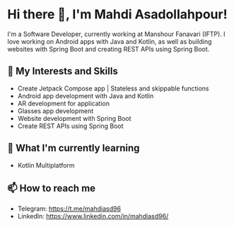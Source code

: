 # Hi there 👋, I'm Mahdi Asadollahpour!

I'm a Software Developer, currently working at Manshour Fanavari (IFTP). I love working on Android apps with Java and Kotlin, as well as building websites with Spring Boot and creating REST APIs using Spring Boot.

## 🔭 My Interests and Skills
- Create Jetpack Compose app | Stateless and skippable functions
- Android app development with Java and Kotlin
- AR development for application
- Glasses app development
- Website development with Spring Boot
- Create REST APIs using Spring Boot

## 🌱 What I'm currently learning

- Kotlin Multiplatform

## 📫 How to reach me

- Telegram: https://t.me/mahdiasd96
- LinkedIn: https://www.linkedin.com/in/mahdiasd96/
